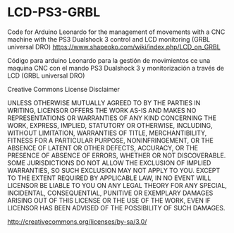 # LCD-PS3-GRBL
Code for Arduino Leonardo for the management of movements with a CNC machine with the PS3 Dualshock 3 control 
and LCD monitoring (GRBL universal DRO) https://www.shapeoko.com/wiki/index.php/LCD_on_GRBL 

Código para arduino Leonardo para la gestión de movimientos  ce una maquina CNC con el mando PS3 Dualshock 3 
y monitorización a través de LCD (GRBL universal DRO)


Creative Commons License Disclaimer

UNLESS OTHERWISE MUTUALLY AGREED TO BY THE PARTIES IN WRITING, LICENSOR OFFERS THE WORK AS-IS AND MAKES NO REPRESENTATIONS OR WARRANTIES OF ANY KIND CONCERNING THE WORK, EXPRESS, IMPLIED, STATUTORY OR OTHERWISE, INCLUDING, WITHOUT LIMITATION, WARRANTIES OF TITLE, MERCHANTIBILITY, FITNESS FOR A PARTICULAR PURPOSE, NONINFRINGEMENT, OR THE ABSENCE OF LATENT OR OTHER DEFECTS, ACCURACY, OR THE PRESENCE OF ABSENCE OF ERRORS, WHETHER OR NOT DISCOVERABLE. SOME JURISDICTIONS DO NOT ALLOW THE EXCLUSION OF IMPLIED WARRANTIES, SO SUCH EXCLUSION MAY NOT APPLY TO YOU. EXCEPT TO THE EXTENT REQUIRED BY APPLICABLE LAW, IN NO EVENT WILL LICENSOR BE LIABLE TO YOU ON ANY LEGAL THEORY FOR ANY SPECIAL, INCIDENTAL, CONSEQUENTIAL, PUNITIVE OR EXEMPLARY DAMAGES ARISING OUT OF THIS LICENSE OR THE USE OF THE WORK, EVEN IF LICENSOR HAS BEEN ADVISED OF THE POSSIBILITY OF SUCH DAMAGES.

http://creativecommons.org/licenses/by-sa/3.0/
